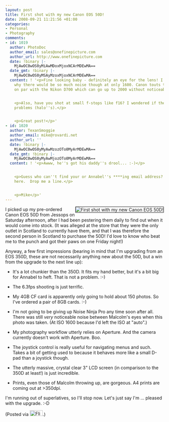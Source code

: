 ```yaml
---
layout: post
title: First shot with my new Canon EOS 50D!
date: 2008-09-21 11:21:56 +01:00
categories:
- Personal
- Photography
comments:
- id: 1019
  author: PhotoDoc
  author_email: sales@onefinepicture.com
  author_url: http://www.onefinepicture.com
  date: !binary |-
    MjAwOC0wOS0yMiAwMDoxMjoxNCArMDEwMA==
  date_gmt: !binary |-
    MjAwOC0wOS0yMSAyMzoxMjoxNCArMDEwMA==
  content: ! '<p>Fine looking baby - definitely an eye for the lens! I''m not sure
    why there would be so much noise though at only 1600. Canon touts this camera
    on par with the Nikon D700 which can go up to 2000 without noticeable noise.</p>


    <p>Also, have you shot at small f-stops like f16? I wondered if there''s any diffraction
    problems (halo''s).</p>


    <p>Great post!</p>'
- id: 1020
  author: TexanSmoggie
  author_email: mike@rovardi.net
  author_url: ''
  date: !binary |-
    MjAwOC0wOS0yMyAwMzozOTo0MyArMDEwMA==
  date_gmt: !binary |-
    MjAwOC0wOS0yMyAwMjozOTo0MyArMDEwMA==
  content: ! '<p>Awww, he''s got his daddy''s drool... :-)</p>


    <p>Guess who can''t find your or Annabel''s ****ing email address?  Yup, muggins
    here.  Drop me a line.</p>


    <p>Mike</p>'
---
```

<a href="http://www.flickr.com/photos/mathie/2872522573/" title="First shot with my new Canon EOS 50D!"><img src="http://farm4.static.flickr.com/3206/2872522573_0c6f27fd88_m.jpg" alt="First shot with my new Canon EOS 50D!" class="alignright" style="border: solid 1px #000000; float: right;" /></a>I picked up my pre-ordered Canon EOS 50D from Jessops on Saturday afternoon, after I had been pestering them daily to find out when it would come into stock.  (It was alleged at the store that they were the only outlet in Scotland to currently have them, and that I was therefore the second person in Scotland to purchase the 50D!  I'd love to know who beat me to the punch and got their paws on one Friday night!)

Anyway, a few first impressions (bearing in mind that I'm upgrading from an EOS 350D, these are not necessarily anything new about the 50D, but a win from the upgrade to the next line up):

* It's a lot chunkier than the 350D.  It fits my hand better, but it's a bit big for Annabel to heft.  That is not a problem. :-)

* The 6.3fps shooting is just terrific.

* My 4GB CF card is apparently only going to hold about 150 photos.  So I've ordered a pair of 8GB cards. :-)

* I'm not going to be giving up Noise Ninja Pro any time soon after all.  There was still *very* noticeable noise between Malcolm's eyes when this photo was taken.  (At ISO 1600 because I'd left the ISO at "auto".)

* My photography workflow utterly relies on Aperture.  And the camera currently doesn't work with Aperture.  Boo.

* The joystick control is really useful for navigating menus and such.  Takes a bit of getting used to because it behaves more like a small D-pad than a joystick though.

* The utterly massive, crystal clear 3" LCD screen (in comparison to the 350D at least!) is just incredible.

* Prints, even those of Malcolm throwing up, are gorgeous.  A4 prints are coming out at >350dpi.

I'm running out of superlatives, so I'll stop now.  Let's just say I'm ... pleased with the upgrade. :-D

(Posted via <a href="http://www.flickr.com/"><img alt="Flickr" src="http://www.flickr.com/images/flickr_logo_blog.gif" height="18" width="41" /></a>.)

